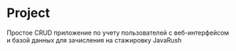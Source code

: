 # Project
Простое CRUD приложение по учету пользователей с веб-интерфейсом и базой данных для зачисления на стажировку JavaRush

